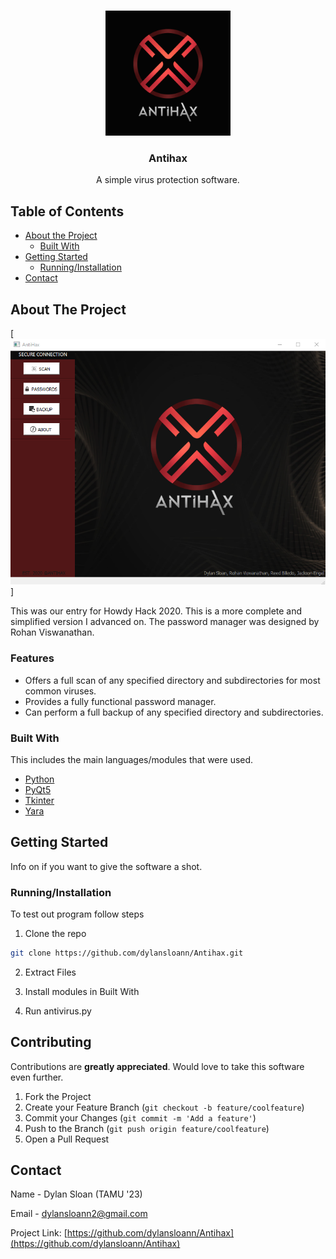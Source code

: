 
<br />
<p align="center">
  <a href="https://github.com/dylansloann/Antihax">
    <img src="code/logo2.png" alt="Logo" width="200" height="200">
  </a>

  <h3 align="center">Antihax</h3>

  <p align="center">
     A simple virus protection software.


<!-- TABLE OF CONTENTS -->
## Table of Contents

* [About the Project](#about-the-project)
  * [Built With](#built-with)
* [Getting Started](#getting-started)
  * [Running/Installation](#Running/Installation)
* [Contact](#contact)




<!-- ABOUT THE PROJECT -->
## About The Project

[![Product Name Screen Shot][product-screenshot]]

This was our entry for Howdy Hack 2020. This is a more complete and simplified version
I advanced on. 
The password manager was designed by Rohan Viswanathan.

### Features
* Offers a full scan of any specified directory and subdirectories for most common viruses.
* Provides a fully functional password manager.
* Can perform a full backup of any specified directory and subdirectories.


### Built With
This includes the main languages/modules that were used.
* [Python](https://jquery.com)
* [PyQt5](https://pypi.org/project/PyQt5/)
* [Tkinter](https://docs.python.org/3/library/tkinter.html)
* [Yara](https://virustotal.github.io/yara/)



<!-- GETTING STARTED -->
## Getting Started

Info on if you want to give the software a shot.

### Running/Installation

To test out program follow steps

1. Clone the repo
```sh
git clone https://github.com/dylansloann/Antihax.git
```
2. Extract Files

3. Install modules in Built With

3. Run antivirus.py


<!-- CONTRIBUTING -->
## Contributing

Contributions are **greatly appreciated**. Would love to take this software even further.

1. Fork the Project
2. Create your Feature Branch (`git checkout -b feature/coolfeature`)
3. Commit your Changes (`git commit -m 'Add a feature'`)
4. Push to the Branch (`git push origin feature/coolfeature`)
5. Open a Pull Request



<!-- CONTACT -->
## Contact

Name - Dylan Sloan (TAMU '23)

Email - dylansloann2@gmail.com

Project Link: [https://github.com/dylansloann/Antihax](https://github.com/dylansloann/Antihax)



<!-- MARKDOWN LINKS & IMAGES -->
<!-- https://www.markdownguide.org/basic-syntax/#reference-style-links -->
[contributors-shield]: https://img.shields.io/github/contributors/othneildrew/Best-README-Template.svg?style=flat-square
[contributors-url]: https://github.com/othneildrew/Best-README-Template/graphs/contributors
[forks-shield]: https://img.shields.io/github/forks/othneildrew/Best-README-Template.svg?style=flat-square
[forks-url]: https://github.com/othneildrew/Best-README-Template/network/members
[stars-shield]: https://img.shields.io/github/stars/othneildrew/Best-README-Template.svg?style=flat-square
[stars-url]: https://github.com/othneildrew/Best-README-Template/stargazers
[issues-shield]: https://img.shields.io/github/issues/othneildrew/Best-README-Template.svg?style=flat-square
[issues-url]: https://github.com/othneildrew/Best-README-Template/issues
[license-shield]: https://img.shields.io/github/license/othneildrew/Best-README-Template.svg?style=flat-square
[license-url]: https://github.com/othneildrew/Best-README-Template/blob/master/LICENSE.txt
[linkedin-shield]: https://img.shields.io/badge/-LinkedIn-black.svg?style=flat-square&logo=linkedin&colorB=555
[linkedin-url]: https://linkedin.com/in/othneildrew
[product-screenshot]: photos/GUIexample.png
